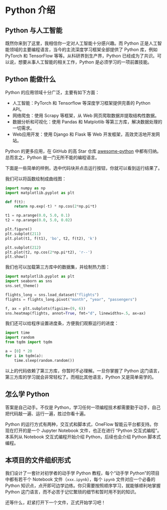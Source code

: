 # Python 介绍

## Python 与人工智能

既然你来到了这里，我相信你一定对人工智能十分感兴趣。而 Python 正是人工智能领域的主要编程语言，当今的主流深度学习框架全部提供了 Python 库，例如 PyTorch 和 TensorFlow 等等。从科研界到生产界，Python 已经成为了共识。可以说，想要从事人工智能的相关工作，Python 是必须学习的一项前置技能。

## Python 能做什么

Python 的应用领域十分广泛，主要有如下方面：

+ 人工智能：PyTorch 和 Tensorflow 等深度学习框架提供完善的 Python API。
+ 网络爬虫：使用 Scrapy 等框架，从 Web 网页爬取数据并提取结构性数据。
+ 数据分析和可视化：使用 Pandas 和 Matplotlib 等第三方库，解决数据处理的一切需求。
+ Web应用开发：使用 Django 和 Flask 等 Web 开发框架，高效灵活地开发网站。

Python 的更多应用，在 GitHub 的高 Star 仓库 [awesome-python](https://github.com/vinta/awesome-python]) 中都有归纳。总而言之，Python 是一门无所不能的编程语言。

下面是一些简单的样例，选中代码块并点击运行按钮，你就可以看到运行结果了。

我们可以将函数绘制成曲线图：
```python
import numpy as np
import matplotlib.pyplot as plt

def f(t):
    return np.exp(-t) * np.cos(2*np.pi*t)

t1 = np.arange(0.0, 5.0, 0.1)
t2 = np.arange(0.0, 5.0, 0.02)

plt.figure()
plt.subplot(211)
plt.plot(t1, f(t1), 'bo', t2, f(t2), 'k')

plt.subplot(212)
plt.plot(t2, np.cos(2*np.pi*t2), 'r--')
plt.show()
```

我们也可以加载第三方库中的数据集，并绘制热力图：
```python
import matplotlib.pyplot as plt
import seaborn as sns
sns.set_theme()

flights_long = sns.load_dataset("flights")
flights = flights_long.pivot("month", "year", "passengers")

f, ax = plt.subplots(figsize=(9, 6))
sns.heatmap(flights, annot=True, fmt="d", linewidths=.5, ax=ax)
```

我们还可以给程序设置进度条，方便我们观察运行的进度：
```python
import time
import random
from tqdm import tqdm

a = [0] * 20
for i in tqdm(a):
    time.sleep(random.random())
```

以上的代码依赖了第三方库，你暂时不必理解。一旦你掌握了 Python 这门语言，第三方库的学习就会非常轻松了。而相比其他语言，Python 又是简单易学的。

## 怎么学 Python

答案是自己动手。不仅是 Python，学习任何一项编程技术都需要勤于动手，自己把代码敲一遍、运行一遍，胜过你看十遍。

Python 的运行方式有两种，交互式和脚本式，OneFlow 智能云平台都支持。你现在打开的是一个 Jupyter Notebook 文件，也正在进行 “Python 交互式编程”。本系列从 Notebook 交互式编程开始介绍 Python，后续也会介绍 Python 脚本式编程。

## 本项目的文件组织形式

我们设计了一套针对初学者的动手学 Python 教程，每个“动手学 Python”的项目中都有若干个 Notebook 文件（`xxx.ipynb`），每个 `ipynb` 文件对应一个必备的 Python 知识点，点开即可边学边练。你只需要按照顺序学习，就能够顺利地掌握 Python 这门语言，而不必苦于记忆繁琐的细节和暂时用不到的知识。

还等什么，赶紧打开下一个文件，正式开始学习吧！